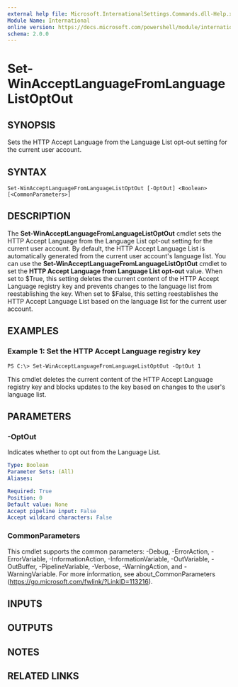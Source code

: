 ```yaml
---
external help file: Microsoft.InternationalSettings.Commands.dll-Help.xml
Module Name: International
online version: https://docs.microsoft.com/powershell/module/international/set-winacceptlanguagefromlanguagelistoptout?view=windowsserver2012-ps&wt.mc_id=ps-gethelp
schema: 2.0.0
---
```


# Set-WinAcceptLanguageFromLanguageListOptOut

## SYNOPSIS
Sets the HTTP Accept Language from the Language List opt-out setting for the current user account.

## SYNTAX

```
Set-WinAcceptLanguageFromLanguageListOptOut [-OptOut] <Boolean> [<CommonParameters>]
```

## DESCRIPTION
The **Set-WinAcceptLanguageFromLanguageListOptOut** cmdlet sets the HTTP Accept Language from the Language List opt-out setting for the current user account.
By default, the HTTP Accept Language List is automatically generated from the current user account's language list.
You can use the **Set-WinAcceptLanguageFromLanguageListOptOut** cmdlet to set the **HTTP Accept Language from Language List opt-out** value.
When set to $True, this setting deletes the current content of the HTTP Accept Language registry key and prevents changes to the language list from reestablishing the key.
When set to $False, this setting reestablishes the HTTP Accept Language List based on the language list for the current user account.

## EXAMPLES

### Example 1: Set the HTTP Accept Language registry key
```
PS C:\> Set-WinAcceptLanguageFromLanguageListOptOut -OptOut 1
```

This cmdlet deletes the current content of the HTTP Accept Language registry key and blocks updates to the key based on changes to the user's language list.

## PARAMETERS

### -OptOut
Indicates whether to opt out from the Language List.

```yaml
Type: Boolean
Parameter Sets: (All)
Aliases: 

Required: True
Position: 0
Default value: None
Accept pipeline input: False
Accept wildcard characters: False
```

### CommonParameters
This cmdlet supports the common parameters: -Debug, -ErrorAction, -ErrorVariable, -InformationAction, -InformationVariable, -OutVariable, -OutBuffer, -PipelineVariable, -Verbose, -WarningAction, and -WarningVariable. For more information, see about_CommonParameters (https://go.microsoft.com/fwlink/?LinkID=113216).

## INPUTS

## OUTPUTS

## NOTES

## RELATED LINKS

